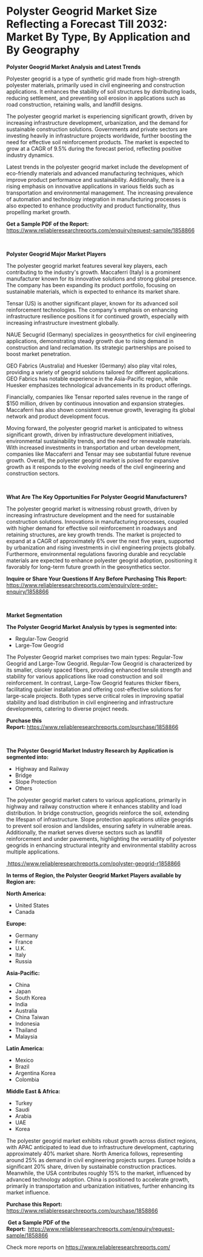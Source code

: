 <p><h1>Polyster Geogrid Market Size Reflecting a Forecast Till 2032: Market By Type, By Application and By Geography</h1></p><p><strong>Polyster Geogrid Market Analysis and Latest Trends</strong></p>
<p><p>Polyester geogrid is a type of synthetic grid made from high-strength polyester materials, primarily used in civil engineering and construction applications. It enhances the stability of soil structures by distributing loads, reducing settlement, and preventing soil erosion in applications such as road construction, retaining walls, and landfill designs.</p><p>The polyester geogrid market is experiencing significant growth, driven by increasing infrastructure development, urbanization, and the demand for sustainable construction solutions. Governments and private sectors are investing heavily in infrastructure projects worldwide, further boosting the need for effective soil reinforcement products. The market is expected to grow at a CAGR of 9.5% during the forecast period, reflecting positive industry dynamics.</p><p>Latest trends in the polyester geogrid market include the development of eco-friendly materials and advanced manufacturing techniques, which improve product performance and sustainability. Additionally, there is a rising emphasis on innovative applications in various fields such as transportation and environmental management. The increasing prevalence of automation and technology integration in manufacturing processes is also expected to enhance productivity and product functionality, thus propelling market growth.</p></p>
<p><strong>Get a Sample PDF of the Report:&nbsp;</strong> <a href="https://www.reliableresearchreports.com/enquiry/request-sample/1858866?utm_campaign=2243&utm_medium=2&utm_source=Github&utm_content=ia&utm_term=03042025&utm_id=polyster-geogrid">https://www.reliableresearchreports.com/enquiry/request-sample/1858866</a></p>
<p>&nbsp;</p>
<p><strong>Polyster Geogrid Major Market Players</strong></p>
<p><p>The polyester geogrid market features several key players, each contributing to the industry's growth. Maccaferri (Italy) is a prominent manufacturer known for its innovative solutions and strong global presence. The company has been expanding its product portfolio, focusing on sustainable materials, which is expected to enhance its market share.</p><p>Tensar (US) is another significant player, known for its advanced soil reinforcement technologies. The company's emphasis on enhancing infrastructure resilience positions it for continued growth, especially with increasing infrastructure investment globally. </p><p>NAUE Secugrid (Germany) specializes in geosynthetics for civil engineering applications, demonstrating steady growth due to rising demand in construction and land reclamation. Its strategic partnerships are poised to boost market penetration.</p><p>GEO Fabrics (Australia) and Huesker (Germany) also play vital roles, providing a variety of geogrid solutions tailored for different applications. GEO Fabrics has notable experience in the Asia-Pacific region, while Huesker emphasizes technological advancements in its product offerings.</p><p>Financially, companies like Tensar reported sales revenue in the range of $150 million, driven by continuous innovation and expansion strategies. Maccaferri has also shown consistent revenue growth, leveraging its global network and product development focus.</p><p>Moving forward, the polyester geogrid market is anticipated to witness significant growth, driven by infrastructure development initiatives, environmental sustainability trends, and the need for renewable materials. With increased investments in transportation and urban development, companies like Maccaferri and Tensar may see substantial future revenue growth. Overall, the polyester geogrid market is poised for expansive growth as it responds to the evolving needs of the civil engineering and construction sectors.</p></p>
<p>&nbsp;</p>
<p><strong>What Are The Key Opportunities For Polyster Geogrid Manufacturers?</strong></p>
<p><p>The polyester geogrid market is witnessing robust growth, driven by increasing infrastructure development and the need for sustainable construction solutions. Innovations in manufacturing processes, coupled with higher demand for effective soil reinforcement in roadways and retaining structures, are key growth trends. The market is projected to expand at a CAGR of approximately 6% over the next five years, supported by urbanization and rising investments in civil engineering projects globally. Furthermore, environmental regulations favoring durable and recyclable materials are expected to enhance polyester geogrid adoption, positioning it favorably for long-term future growth in the geosynthetics sector.</p></p>
<p><strong>Inquire or Share Your Questions If Any Before Purchasing This Report:</strong> <a href="https://www.reliableresearchreports.com/enquiry/pre-order-enquiry/1858866?utm_campaign=2243&utm_medium=2&utm_source=Github&utm_content=ia&utm_term=03042025&utm_id=polyster-geogrid">https://www.reliableresearchreports.com/enquiry/pre-order-enquiry/1858866</a></p>
<p>&nbsp;</p>
<p><strong>Market Segmentation</strong></p>
<p><strong>The Polyster Geogrid Market Analysis by types is segmented into:</strong></p>
<p><ul><li>Regular-Tow Geogrid</li><li>Large-Tow Geogrid</li></ul></p>
<p><p>The Polyester Geogrid market comprises two main types: Regular-Tow Geogrid and Large-Tow Geogrid. Regular-Tow Geogrid is characterized by its smaller, closely spaced fibers, providing enhanced tensile strength and stability for various applications like road construction and soil reinforcement. In contrast, Large-Tow Geogrid features thicker fibers, facilitating quicker installation and offering cost-effective solutions for large-scale projects. Both types serve critical roles in improving spatial stability and load distribution in civil engineering and infrastructure developments, catering to diverse project needs.</p></p>
<p><strong>Purchase this Report:&nbsp;</strong><a href="https://www.reliableresearchreports.com/purchase/1858866?utm_campaign=2243&utm_medium=2&utm_source=Github&utm_content=ia&utm_term=03042025&utm_id=polyster-geogrid">https://www.reliableresearchreports.com/purchase/1858866</a></p>
<p>&nbsp;</p>
<p><strong>The Polyster Geogrid Market Industry Research by Application is segmented into:</strong></p>
<p><ul><li>Highway and Railway</li><li>Bridge</li><li>Slope Protection</li><li>Others</li></ul></p>
<p><p>The polyester geogrid market caters to various applications, primarily in highway and railway construction where it enhances stability and load distribution. In bridge construction, geogrids reinforce the soil, extending the lifespan of infrastructure. Slope protection applications utilize geogrids to prevent soil erosion and landslides, ensuring safety in vulnerable areas. Additionally, the market serves diverse sectors such as landfill reinforcement and under pavements, highlighting the versatility of polyester geogrids in enhancing structural integrity and environmental stability across multiple applications.</p></p>
<p><a href="https://www.reliableresearchreports.com/polyster-geogrid-r1858866?utm_campaign=2243&utm_medium=2&utm_source=Github&utm_content=ia&utm_term=03042025&utm_id=polyster-geogrid">&nbsp;https://www.reliableresearchreports.com/polyster-geogrid-r1858866</a></p>
<p><strong>In terms of Region, the Polyster Geogrid Market Players available by Region are:</strong></p>
<p>
    <p> <strong> North America: </strong>
        <ul>
            <li>United States</li>
            <li>Canada</li>
        </ul>
        </p> 
    <p> <strong> Europe: </strong>
        <ul>
            <li>Germany</li>
            <li>France</li>
            <li>U.K.</li>
            <li>Italy</li>
            <li>Russia</li>
        </ul>
        </p> 
    <p> <strong> Asia-Pacific: </strong>
        <ul>
            <li>China</li>
            <li>Japan</li>
            <li>South Korea</li>
            <li>India</li>
            <li>Australia</li>
            <li>China Taiwan</li>
            <li>Indonesia</li>
            <li>Thailand</li>
            <li>Malaysia</li>
        </ul>
        </p> 
    <p> <strong> Latin America: </strong>
        <ul>
            <li>Mexico</li>
            <li>Brazil</li>
            <li>Argentina Korea</li>
            <li>Colombia</li>
        </ul>
        </p> 
    <p> <strong> Middle East & Africa: </strong>
        <ul>
            <li>Turkey</li>
            <li>Saudi</li>
            <li>Arabia</li>
            <li>UAE</li>
            <li>Korea</li>
        </ul>
    </p>
    </p>
<p><p>The polyester geogrid market exhibits robust growth across distinct regions, with APAC anticipated to lead due to infrastructure development, capturing approximately 40% market share. North America follows, representing around 25% as demand in civil engineering projects surges. Europe holds a significant 20% share, driven by sustainable construction practices. Meanwhile, the USA contributes roughly 15% to the market, influenced by advanced technology adoption. China is positioned to accelerate growth, primarily in transportation and urbanization initiatives, further enhancing its market influence.</p></p>
<p><strong>Purchase this Report: </strong><a href="https://www.reliableresearchreports.com/purchase/1858866?utm_campaign=2243&utm_medium=2&utm_source=Github&utm_content=ia&utm_term=03042025&utm_id=polyster-geogrid">https://www.reliableresearchreports.com/purchase/1858866</a></p>
<p>&nbsp;<strong>Get a Sample PDF of the Report:&nbsp;&nbsp;</strong><a href="https://www.reliableresearchreports.com/enquiry/request-sample/1858866?utm_campaign=2243&utm_medium=2&utm_source=Github&utm_content=ia&utm_term=03042025&utm_id=polyster-geogrid">https://www.reliableresearchreports.com/enquiry/request-sample/1858866</a></p>
<p><strong></strong></p>
<p>Check more reports on <a href="https://www.reliableresearchreports.com/?utm_campaign=2243&utm_medium=2&utm_source=Github&utm_content=ia&utm_term=03042025&utm_id=polyster-geogrid">https://www.reliableresearchreports.com/</a></p>
